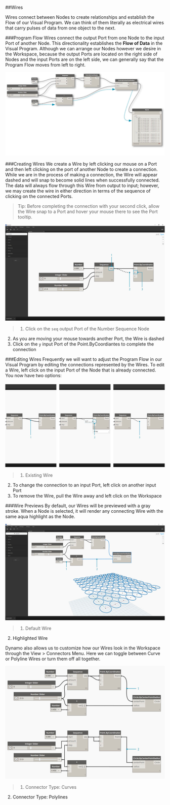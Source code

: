 ##Wires

Wires connect between Nodes to create relationships and establish the Flow of our Visual Program. We can think of them literally as electrical wires that carry pulses of data from one object to the next.


###Program Flow
Wires connect the output Port from one Node to the input Port of another Node. This directionality establishes the **Flow of Data** in the Visual Program. Although we can arrange our Nodes however we desire in the Workspace, because the output Ports are located on the right side of Nodes and the input Ports are on the left side, we can generally say that the Program Flow moves from left to right.

![Program Flow](images/3-2/00-ProgramFlow.jpg)

###Creating Wires
We create a Wire by left clicking our mouse on a Port and then left clicking on the port of another Node to create a connection. While we are in the process of making a connection, the Wire will appear dashed and will snap to become solid lines when successfully connected. The data will always flow through this Wire from output to input; however, we may create the wire in either direction in terms of the sequence of clicking on the connected Ports.

> Tip: Before completing the connection with your second click, allow the Wire snap to a Port and hover your mouse there to see the Port tooltip.

![Creating Wires](images/3-2/01-CreatingWires.jpg)
>1. Click on the ```seq``` output Port of the Number Sequence Node
2. As you are moving your mouse towards another Port, the Wire is dashed
3. Click on the ```y``` input Port of the Point.ByCoordiantes to complete the connection

###Editing Wires
Frequently we will want to adjust the Program Flow in our Visual Program by editing the connections represented by the Wires. To edit a Wire, left click on the input Port of the Node that is already connected. You now have two options:

![Editing Wires](images/3-2/02-EditingWires.jpg)

> 1. Existing Wire
2. To change the connection to an input Port, left click on another input Port
3. To remove the Wire, pull the Wire away and left click on the Workspace


###Wire Previews
By default, our Wires will be previewed with a gray stroke. When a Node is selected, it will render any connecting Wire with the same aqua highlight as the Node.

![Wire Preview](images/3-2/03-WirePreview.jpg)
> 1. Default Wire
2. Highlighted Wire

Dynamo also allows us to customize how our Wires look in the Workspace through the View > Connectors Menu. Here we can toggle between Curve or Polyline Wires or turn them off all together.

![Wire Connectors](images/3-2/04-WireConnectors.jpg)

> 1. Connector Type: Curves
2. Connector Type: Polylines

